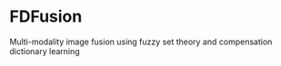 # FDFusion
Multi-modality image fusion using fuzzy set theory and  compensation dictionary learning
